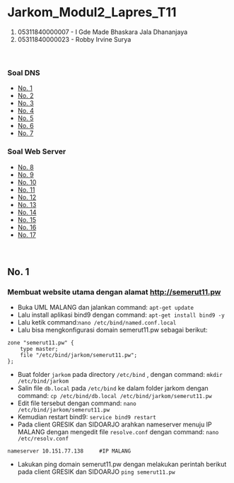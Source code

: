 # Jarkom_Modul2_Lapres_T11

1. 05311840000007 - I Gde Made Bhaskara Jala Dhananjaya
2. 05311840000023 - Robby Irvine Surya
</br></br></br>

### Soal DNS
- [No. 1](#1)
- [No. 2](#2)
- [No. 3](#3)
- [No. 4](#4)
- [No. 5](#5)
- [No. 6](#6)
- [No. 7](#7)
### Soal Web Server
- [No. 8](#8)
- [No. 9](#9)
- [No. 10](#10)
- [No. 11](#11)
- [No. 12](#12)
- [No. 13](#13)
- [No. 14](#14)
- [No. 15](#15)
- [No. 16](#16)
- [No. 17](#17)
</br></br></br>

<a name="1"></a>
## No. 1
### Membuat website utama dengan alamat http://semerut11.pw
- Buka UML MALANG dan jalankan command: ```apt-get update```
- Lalu install aplikasi bind9 dengan command: ```apt-get install bind9 -y```
- Lalu ketik command:```nano /etc/bind/named.conf.local```
- Lalu bisa mengkonfigurasi domain semerut11.pw sebagai berikut:
```
zone "semerut11.pw" {
	type master;
	file "/etc/bind/jarkom/semerut11.pw";
};
```
- Buat folder ```jarkom``` pada directory ```/etc/bind``` , dengan command: ```mkdir /etc/bind/jarkom```
- Salin file ```db.local``` pada ```/etc/bind``` ke dalam  folder jarkom dengan command: ```cp /etc/bind/db.local /etc/bind/jarkom/semerut11.pw```
- Edit file tersebut dengan command: ```nano /etc/bind/jarkom/semerut11.pw```
- Kemudian restart bind9: ```service bind9 restart```
- Pada client GRESIK dan SIDOARJO arahkan nameserver menuju IP MALANG dengan mengedit file ```resolve.conf``` dengan command: ```nano /etc/resolv.conf```
```
nameserver 10.151.77.138     #IP MALANG
```
- Lakukan ping domain semerut11.pw dengan melakukan perintah berikut pada client GRESIK dan SIDOARJO ```ping semerut11.pw```
</br></br></br>
